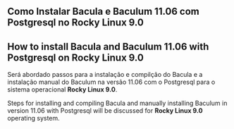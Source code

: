 ## Como Instalar Bacula e Baculum 11.06 com Postgresql no Rocky Linux 9.0

## How to install Bacula and Baculum 11.06 with Postgresql on Rocky Linux 9.0


Será abordado passos para a instalação e compilção do Bacula e a instalação manual do Baculum na versão 11.06 com o Postgresql
para o sistema operacional **Rocky Linux 9.0**.

Steps for installing and compiling Bacula and manually installing Baculum in version 11.06 with Postgresql will be discussed
for **Rocky Linux 9.0** operating system.




